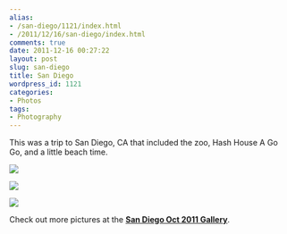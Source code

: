 ```yaml
---
alias:
- /san-diego/1121/index.html
- /2011/12/16/san-diego/index.html
comments: true
date: 2011-12-16 00:27:22
layout: post
slug: san-diego
title: San Diego
wordpress_id: 1121
categories:
- Photos
tags:
- Photography
---
```


This was a trip to San Diego, CA that included the zoo, Hash House A Go Go, and a little beach time.


[
![](http://thegalleryis.goingthewongway.com/var/resizes/Travel/San-Diego-Oct-2011/1.jpg?m=1010318529)
](http://thegalleryis.goingthewongway.com/var/albums/Travel/San-Diego-Oct-2011/1.jpg?m=1010318529)




[
![](http://thegalleryis.goingthewongway.com/var/resizes/Travel/San-Diego-Oct-2011/5.jpg?m=1010318529)
](http://thegalleryis.goingthewongway.com/var/albums/Travel/San-Diego-Oct-2011/5.jpg?m=1010318529)




[
![](http://thegalleryis.goingthewongway.com/var/resizes/Travel/San-Diego-Oct-2011/4.jpg?m=1010318529)
](http://thegalleryis.goingthewongway.com/var/albums/Travel/San-Diego-Oct-2011/4.jpg?m=1010318529)




Check out more pictures at the **[San Diego Oct 2011 Gallery](http://www.goingthewongway.com/item?3,tsd)**.


